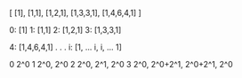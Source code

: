[
[1],
[1,1],
[1,2,1],
[1,3,3,1],
[1,4,6,4,1]
]

0: [1]
1: [1,1]
2: [1,2,1]
3: [1,3,3,1]

4: [1,4,6,4,1]
.
.
.
i: [1, ... i, i, ... 1]

0 2^0
1 2^0, 2^0
2 2^0, 2^1, 2^0
3 2^0, 2^0+2^1, 2^0+2^1, 2^0




